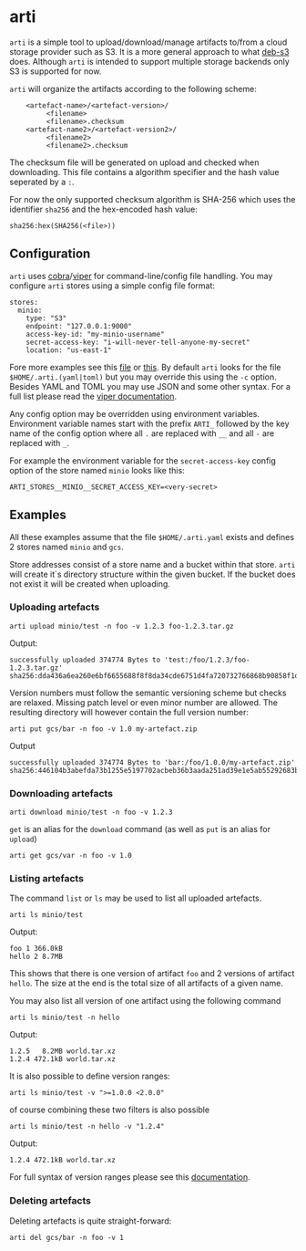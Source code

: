 # arti

`arti` is a simple tool to upload/download/manage artifacts to/from a cloud storage provider
such as S3. It is a more general approach to what [deb-s3](https://github.com/krobertson/deb-s3)
does.
Although `arti` is intended to support multiple storage backends only S3 is supported for now.

`arti` will organize the artifacts according to the following scheme:

```
    <artefact-name>/<artefact-version>/
         <filename>
         <filename>.checksum
    <artefact-name2>/<artefact-version2>/
         <filename2>
         <filename2>.checksum
```

The checksum file will be generated on upload and checked when downloading.
This file contains a algorithm specifier and the hash value seperated by a `:`.


For now the only supported checksum algorithm is SHA-256 which uses the identifier `sha256`
and the hex-encoded hash value:

```
sha256:hex(SHA256(<file>))
```



## Configuration

`arti` uses [cobra](https://github.com/spf13/cobra)/[viper](https://github.com/spf13/viper) for
command-line/config file handling. You may configure `arti` stores using a simple config file
format:

```
stores:
  minio:
    type: "S3"
    endpoint: "127.0.0.1:9000"
    access-key-id: "my-minio-username"
    secret-access-key: "i-will-never-tell-anyone-my-secret"
    location: "us-east-1"
```

Fore more examples see this [file](sample-config.yaml) or [this](sample-config.toml). By default
`arti` looks for the file `$HOME/.arti.(yaml|toml)` but you may override this using the `-c` option.
Besides YAML and TOML you may use JSON and some other syntax. For a full list please read the
[viper documentation](https://github.com/spf13/viper).

Any config option may be overridden using environment variables. Environment variable names start
with the prefix `ARTI_` followed by the key name of the config option where all `.` are replaced
with `__` and all `-` are replaced with `_`.

For example the environment variable for the `secret-access-key` config option of the store
named `minio` looks like this:

```
ARTI_STORES__MINIO__SECRET_ACCESS_KEY=<very-secret>
```



## Examples

All these examples assume that the file `$HOME/.arti.yaml` exists and defines 2 stores named `minio`
and `gcs`.

Store addresses consist of a store name and a bucket within that store. `arti` will create it`s
directory structure within the given bucket. If the bucket does not exist it will be created
when uploading.

### Uploading artefacts

```
arti upload minio/test -n foo -v 1.2.3 foo-1.2.3.tar.gz
```

Output:
```
successfully uploaded 374774 Bytes to 'test:/foo/1.2.3/foo-1.2.3.tar.gz'
sha256:dda436a6ea260e6bf6655688f8f8da34cde6751d4fa720732766868b90858f1d
```

Version numbers must follow the semantic versioning scheme but checks are relaxed. Missing
patch level or even minor number are allowed. The resulting directory will however contain the
full version number:

```
arti put gcs/bar -n foo -v 1.0 my-artefact.zip
```

Output

```
successfully uploaded 374774 Bytes to 'bar:/foo/1.0.0/my-artefact.zip'
sha256:446104b3abefda73b1255e5197702acbeb36b3aada251ad39e1e5ab55292683b
```


### Downloading artefacts

```
arti download minio/test -n foo -v 1.2.3
```

`get` is an alias for the `download` command (as well as `put` is an alias for `upload`)


```
arti get gcs/var -n foo -v 1.0
```


### Listing artefacts

The command `list` or `ls` may be used to list all uploaded artefacts.

```
arti ls minio/test
```

Output:

```
foo 1 366.0kB
hello 2 8.7MB
```

This shows that there is one version of artifact `foo` and 2 versions of artifact `hello`.
The size at the end is the total size of all artifacts of a given name.

You may also list all version of one artifact using the following command

```
arti ls minio/test -n hello
```

Output:

```
1.2.5   8.2MB world.tar.xz
1.2.4 472.1kB world.tar.xz
```

It is also possible to define version ranges:

```
arti ls minio/test -v ">=1.0.0 <2.0.0"
```

of course combining these two filters is also possible

```
arti ls minio/test -n hello -v "1.2.4"
```

Output:

```
1.2.4 472.1kB world.tar.xz
```

For full syntax of version ranges please see this [documentation](https://github.com/blang/semver).


### Deleting artefacts

Deleting artefacts is quite straight-forward:

```
arti del gcs/bar -n foo -v 1
```
